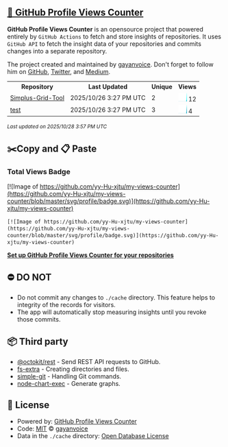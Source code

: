 ## [🚀 GitHub Profile Views Counter](https://github.com/gayanvoice/github-profile-views-counter)
**GitHub Profile Views Counter** is an opensource project that powered entirely by  `GitHub Actions` to fetch and store insights of repositories.
It uses `GitHub API` to fetch the insight data of your repositories and commits changes into a separate repository.

The project created and maintained by [gayanvoice](https://github.com/gayanvoice). Don't forget to follow him on [GitHub](https://github.com/gayanvoice), [Twitter](https://twitter.com/gayanvoice), and [Medium](https://gayanvoice.medium.com/).

<table>
	<tr>
		<th>
			Repository
		</th>
		<th>
			Last Updated
		</th>
		<th>
			Unique
		</th>
		<th>
			Views
		</th>
	</tr>
	<tr>
		<td>
			<a href="https://github.com/yy-Hu-xjtu/my-views-counter/tree/master/readme/1084707163/year.md">
				Simplus-Grid-Tool
			</a>
		</td>
		<td>
			2025/10/26 3:27 PM UTC
		</td>
		<td>
			2
		</td>
		<td>
			<img alt="Response time graph" src="https://github.com/yy-Hu-xjtu/my-views-counter/raw/master/graph/1084707163/small/year.png" height="20"> 12
		</td>
	</tr>
	<tr>
		<td>
			<a href="https://github.com/yy-Hu-xjtu/my-views-counter/tree/master/readme/1084704624/year.md">
				test
			</a>
		</td>
		<td>
			2025/10/26 3:27 PM UTC
		</td>
		<td>
			3
		</td>
		<td>
			<img alt="Response time graph" src="https://github.com/yy-Hu-xjtu/my-views-counter/raw/master/graph/1084704624/small/year.png" height="20"> 4
		</td>
	</tr>
</table>

<small><i>Last updated on 2025/10/28 3:57 PM UTC</i></small>

## ✂️Copy and 📋 Paste
### Total Views Badge
[![Image of https://github.com/yy-Hu-xjtu/my-views-counter](https://github.com/yy-Hu-xjtu/my-views-counter/blob/master/svg/profile/badge.svg)](https://github.com/yy-Hu-xjtu/my-views-counter)

```readme
[![Image of https://github.com/yy-Hu-xjtu/my-views-counter](https://github.com/yy-Hu-xjtu/my-views-counter/blob/master/svg/profile/badge.svg)](https://github.com/yy-Hu-xjtu/my-views-counter)
```
[**Set up GitHub Profile Views Counter for your repositories**](https://github.com/gayanvoice/github-profile-views-counter)
## ⛔ DO NOT
- Do not commit any changes to `./cache` directory. This feature helps to integrity of the records for visitors.
- The app will automatically stop measuring insights until you revoke those commits.
## 📦 Third party

- [@octokit/rest](https://www.npmjs.com/package/@octokit/rest) - Send REST API requests to GitHub.
- [fs-extra](https://www.npmjs.com/package/fs-extra) - Creating directories and files.
- [simple-git](https://www.npmjs.com/package/simple-git) - Handling Git commands.
- [node-chart-exec](https://www.npmjs.com/package/node-chart-exec) - Generate graphs.
## 📄 License
- Powered by: [GitHub Profile Views Counter](https://github.com/gayanvoice/github-profile-views-counter)
- Code: [MIT](./LICENSE) © [gayanvoice](https://github.com/gayanvoice)
- Data in the `./cache` directory: [Open Database License](https://opendatacommons.org/licenses/odbl/1-0/)
